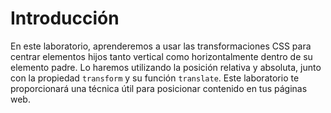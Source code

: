 # Introducción

En este laboratorio, aprenderemos a usar las transformaciones CSS para centrar elementos hijos tanto vertical como horizontalmente dentro de su elemento padre. Lo haremos utilizando la posición relativa y absoluta, junto con la propiedad `transform` y su función `translate`. Este laboratorio te proporcionará una técnica útil para posicionar contenido en tus páginas web.
